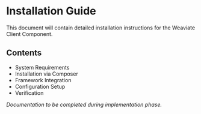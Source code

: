 # Installation Guide

This document will contain detailed installation instructions for the Weaviate Client Component.

## Contents

- System Requirements
- Installation via Composer
- Framework Integration
- Configuration Setup
- Verification

*Documentation to be completed during implementation phase.*
